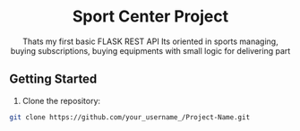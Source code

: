 <h1 align="center">Sport Center Project</h1>
<p align="center">Thats my first basic FLASK REST API
Its oriented in sports managing, buying subscriptions, buying equipments with small logic for delivering part</p>

## Getting Started

1. Clone the repository: 
```sh
git clone https://github.com/your_username_/Project-Name.git
